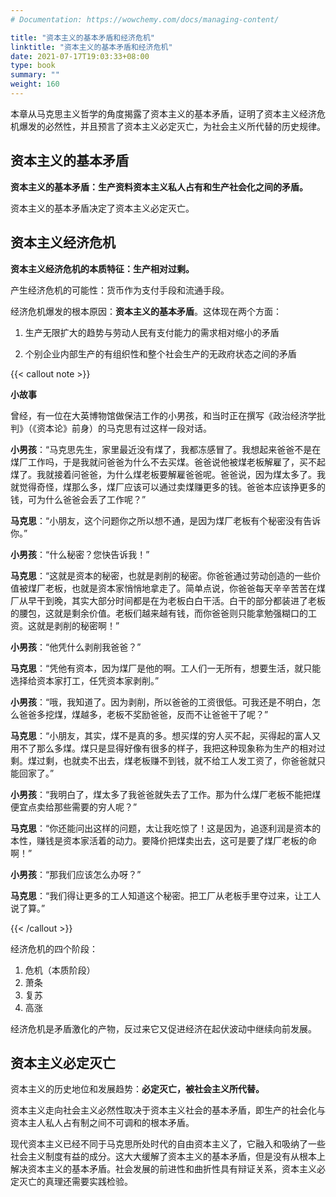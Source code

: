 ```yaml
---
# Documentation: https://wowchemy.com/docs/managing-content/

title: "资本主义的基本矛盾和经济危机"
linktitle: "资本主义的基本矛盾和经济危机"
date: 2021-07-17T19:03:33+08:00
type: book
summary: ""
weight: 160
---
```


本章从马克思主义哲学的角度揭露了资本主义的基本矛盾，证明了资本主义经济危机爆发的必然性，并且预言了资本主义必定灭亡，为社会主义所代替的历史规律。

<!--more-->

## 资本主义的基本矛盾

**资本主义的基本矛盾：生产资料资本主义私人占有和生产社会化之间的矛盾。**

资本主义的基本矛盾决定了资本主义必定灭亡。

## 资本主义经济危机

**资本主义经济危机的本质特征：生产相对过剩。**

产生经济危机的可能性：货币作为支付手段和流通手段。

经济危机爆发的根本原因：**资本主义的基本矛盾**。这体现在两个方面：

1. 生产无限扩大的趋势与劳动人民有支付能力的需求相对缩小的矛盾

2. 个别企业内部生产的有组织性和整个社会生产的无政府状态之间的矛盾

{{< callout note >}}

**小故事**

曾经，有一位在大英博物馆做保洁工作的小男孩，和当时正在撰写《政治经济学批判》（《资本论》前身）的马克思有过这样一段对话。

**小男孩**：“马克思先生，家里最近没有煤了，我都冻感冒了。我想起来爸爸不是在煤厂工作吗，于是我就问爸爸为什么不去买煤。爸爸说他被煤老板解雇了，买不起煤了。我就接着问爸爸，为什么煤老板要解雇爸爸呢。爸爸说，因为煤太多了。我就觉得奇怪，煤那么多，煤厂应该可以通过卖煤赚更多的钱。爸爸本应该挣更多的钱，可为什么爸爸会丢了工作呢？”

**马克思**：“小朋友，这个问题你之所以想不通，是因为煤厂老板有个秘密没有告诉你。”

**小男孩**：“什么秘密？您快告诉我！”

**马克思**：“这就是资本的秘密，也就是剥削的秘密。你爸爸通过劳动创造的一些价值被煤厂老板，也就是资本家悄悄地拿走了。简单点说，你爸爸每天辛辛苦苦在煤厂从早干到晚，其实大部分时间都是在为老板白白干活。白干的部分都装进了老板的腰包，这就是剩余价值。老板们越来越有钱，而你爸爸则只能拿勉强糊口的工资。这就是剥削的秘密啊！”

**小男孩**：“他凭什么剥削我爸爸？”

**马克思**：“凭他有资本，因为煤厂是他的啊。工人们一无所有，想要生活，就只能选择给资本家打工，任凭资本家剥削。”

**小男孩**：“哦，我知道了。因为剥削，所以爸爸的工资很低。可我还是不明白，怎么爸爸多挖煤，煤越多，老板不奖励爸爸，反而不让爸爸干了呢？”

**马克思**：“小朋友，其实，煤不是真的多。想买煤的穷人买不起，买得起的富人又用不了那么多煤。煤只是显得好像有很多的样子，我把这种现象称为生产的相对过剩。煤过剩，也就卖不出去，煤老板赚不到钱，就不给工人发工资了，你爸爸就只能回家了。”

**小男孩**：“我明白了，煤太多了我爸爸就失去了工作。那为什么煤厂老板不能把煤便宜点卖给那些需要的穷人呢？”

**马克思**：“你还能问出这样的问题，太让我吃惊了！这是因为，追逐利润是资本的本性，赚钱是资本家活着的动力。要降价把煤卖出去，这可是要了煤厂老板的命啊！”

**小男孩**：“那我们应该怎么办呀？”

**马克思**：“我们得让更多的工人知道这个秘密。把工厂从老板手里夺过来，让工人说了算。”

{{< /callout >}}

经济危机的四个阶段：

1. 危机（本质阶段）
2. 萧条
3. 复苏
4. 高涨

经济危机是矛盾激化的产物，反过来它又促进经济在起伏波动中继续向前发展。

## 资本主义必定灭亡

资本主义的历史地位和发展趋势：**必定灭亡，被社会主义所代替。**

资本主义走向社会主义必然性取决于资本主义社会的基本矛盾，即生产的社会化与资本主人私人占有制之间不可调和的根本矛盾。

现代资本主义已经不同于马克思所处时代的自由资本主义了，它融入和吸纳了一些社会主义制度有益的成分。这大大缓解了资本主义的基本矛盾，但是没有从根本上解决资本主义的基本矛盾。社会发展的前进性和曲折性具有辩证关系，资本主义必定灭亡的真理还需要实践检验。
